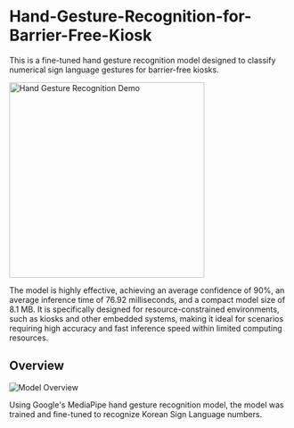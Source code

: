 # Hand-Gesture-Recognition-for-Barrier-Free-Kiosk

This is a fine-tuned hand gesture recognition model designed to classify numerical sign language gestures for barrier-free kiosks.

<img src="https://drive.google.com/uc?id=17s2qO8fjcgugYAGDBUMjvp1vRjYufQdP" alt="Hand Gesture Recognition Demo" width="350">

The model is highly effective, achieving an average confidence of 90%, an average inference time of 76.92 milliseconds, and a compact model size of 8.1 MB. It is specifically designed for resource-constrained environments, such as kiosks and other embedded systems, making it ideal for scenarios requiring high accuracy and fast inference speed within limited computing resources.

## Overview

<img src="https://drive.google.com/uc?id=1iBLdht_pAQ1tcWYiX-xX1QeEjkx7XxXD" alt="Model Overview">

Using Google's MediaPipe hand gesture recognition model, the model was trained and fine-tuned to recognize Korean Sign Language numbers.
